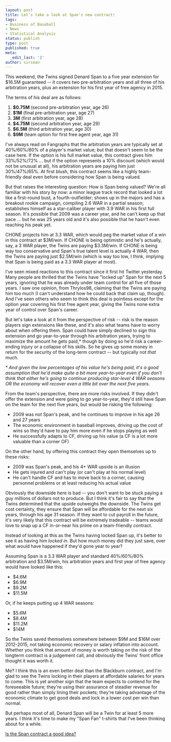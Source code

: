 ```yaml
---
layout: post
title: Let's take a look at Span's new contract!
tags:
- Business of Baseball
- News
- Statistical Analysis
status: publish
type: post
published: true
meta:
  _edit_last: '2'
author: sirsean
---
```

This weekend, the Twins signed Denard Span to a five year extension for $16.5M guaranteed -- it covers two pre-arbitration years and all three of his arbitration years, plus an extension for his first year of free agency in 2015.

The terms of his deal are as follows:

1. **$0.75M** (second pre-arbitration year, age 26)
2. **$1M** (final pre-arbitration year, age 27)
3. **3M** (first arbitration year, age 28)
4. **$4.75M** (second arbitration year, age 29)
5. **$6.5M** (third arbitration year, age 30)
6. **$9M** (team option for first free agent year, age 31)

I've always read on Fangraphs that the arbitration years are typically set at 40%/60%/80% of a player's market value; but that doesn't seem to be the case here. If the option is his full market value, this contract gives him 33%/52%/72% ... but if the option represents a 10% discount (which would not be unusual at all), his arbitration years are paying him just 30%/47%/65%. At first blush, this contract seems like a highly team-friendly deal even before considering how Span is being valued.

But that raises the interesting question: How _is_ Span being valued? We're all familiar with his story by now: a minor league track record that looked a lot like a first-round bust, a fourth-outfielder; shows up in the majors and has a breakout rookie campaign, compiling 2.6 WAR in a partial season; establishes himself as a star-caliber player with 3.9 WAR in his first full season. It's possible that 2009 was a career year, and he can't keep up that pace ... but he was 25 years old and it's also possible that he hasn't even reaching his peak yet.

CHONE projects him at 3.3 WAR, which would peg the market value of a win in this contract at $3M/win. If CHONE is being optimistic and he's actually, say, a 3 WAR player, the Twins are paying $3.3M/win. If CHONE is being way too conservative and Span's true talent level is actually 4 WAR, then the Twins are paying just $2.5M/win (which is way too low, I think, implying that Span is being paid as a 3.3 WAR player at most).

I've seen mixed reactions to this contract since it first hit Twitter yesterday. Many people are thrilled that the Twins have "locked up" Span for the next 5 years, ignoring that he was already under team control for all five of those years. I saw one opinion, from Thrylos98, claiming that the Twins are paying him too much (I can't understand how he could back that claim up, though). And I've seen others who seem to think this deal is pointless except for the option year covering his first free agent year, giving the Twins none extra year of control over Span's career.

But let's take a look at it from the perspective of risk -- risk is the reason players sign extensions like these, and it's also what teams have to worry about when offering them. Span could have simply declined to sign this extension and go year-to-year through his arbitration years, trying to maximize the amount he gets paid,* though by doing so he'd risk a career-ending injury or a collapse of his skills. So he gives up some money in return for the security of the long-term contract -- but typically not _that_ much.

_* And given the low percentages of his value he's being paid, it's a good assumption that he'd make quite a bit more year-to-year even if you don't think that either he's going to continue producing star-level 4 WAR seasons OR the economy will recover even a little bit over the next five years._

From the team's perspective, there are more risks involved. If they didn't offer the extension and were going to go year-to-year, they'd still have Span on the team for the next five years, but would be risking the following:

- 2009 was not Span's peak, and he continues to improve in his age 26 and 27 years
- The economic environment in baseball improves, driving up the cost of wins so they'd have to pay him more even if he stops playing as well
- He successfully adapts to CF, driving up his value (a CF is a lot more valuable than a corner OF)

On the other hand, by offering this contract they open themselves up to these risks:

- 2009 was Span's peak, and his 4+ WAR upside is an illusion
- He gets injured and can't play (or can't play at his normal level)
- He can't handle CF and has to move back to a corner, causing personnel problems or at least reducing his actual value

Obviously the downside here is bad -- you don't want to be stuck paying a guy millions of dollars not to produce. But I think it's fair to say that the Twins determined that the upside outweighs the downside. The Twins get cost certainty, they ensure that Span will be affordable for the next six years, through his age 31 season. If they want to cut payroll in the future, it's very likely that this contract will be extremely tradeable -- teams would love to snap up a CF in-or-near his prime on a team-friendly contract.

Instead of looking at this as the Twins having locked Span up, it's better to see it as having him _locked in_. But how much money did they just save, over what would have happened if they'd gone year to year?

Assuming Span is a 3.3 WAR player and standard 40%/60%/80% arbitration and $3.5M/win, his arbitration years and first year of free agency would have looked like this:

- $4.6M
- $6.9M
- $9.2M
- $11.5M

Or, if he keeps putting up 4 WAR seasons:

- $5.6M
- $8.4M
- $11.2M
- $14M

So the Twins saved themselves somewhere between $9M and $16M over 2012-2015, not taking economic recovery or salary inflation into account. Whether you think that amount of money is worth taking on the risk of the longterm contract is a judgement call, and obviously the Twins' front office thought it was worth it.

Me? I think this is an even better deal than the Blackburn contract, and I'm glad to see the Twins locking in their players at affordable salaries for years to come. This is yet another sign that the team expects to contend for the foreseeable future; they're using their assurance of steadier revenue for good rather than simply lining their pockets; they're taking advantage of the economic climate to get good deals and lock in a lower cost per win than normal.

But perhaps most of all, Denard Span will be a Twin for at least 5 more years. I think it's time to make my "Span Fan" t-shirts that I've been thinking about for a while.

<script type="text/javascript" src="http://poll4.me/poll/4b9d128603e5bf364b00000d/embed.js?width=520&height=500"></script><noscript><a href="http://poll4.me/poll/4b9d128603e5bf364b00000d/">Is the Span contract a good idea?</a></noscript>
